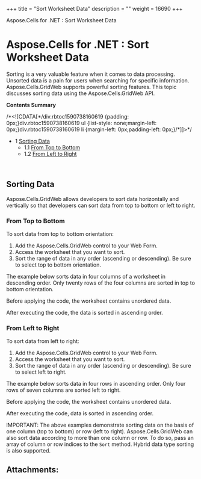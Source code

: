 +++
title = "Sort Worksheet Data" 
description = "" 
weight = 16690 
+++

Aspose.Cells for .NET : Sort Worksheet Data  

# Aspose.Cells for .NET : Sort Worksheet Data


Sorting is a very valuable feature when it comes to data processing. Unsorted data is a pain for users when searching for specific information. Aspose.Cells.GridWeb supports powerful sorting features. This topic discusses sorting data using the Aspose.Cells.GridWeb API.

**Contents Summary**

/\*<!\[CDATA\[\*/div.rbtoc1590738160619 {padding: 0px;}div.rbtoc1590738160619 ul {list-style: none;margin-left: 0px;}div.rbtoc1590738160619 li {margin-left: 0px;padding-left: 0px;}/\*\]\]>\*/

*   1 [Sorting Data](#SortWorksheetData-SortingData)
    *   1.1 [From Top to Bottom](#SortWorksheetData-FromToptoBottom)
    *   1.2 [From Left to Right](#SortWorksheetData-FromLefttoRight)

 

## Sorting Data

Aspose.Cells.GridWeb allows developers to sort data horizontally and vertically so that developers can sort data from top to bottom or left to right.

### From Top to Bottom

To sort data from top to bottom orientation:

1.  Add the Aspose.Cells.GridWeb control to your Web Form.
2.  Access the worksheet that you want to sort.
3.  Sort the range of data in any order (ascending or descending). Be sure to select top to bottom orientation.

The example below sorts data in four columns of a worksheet in descending order. Only twenty rows of the four columns are sorted in top to bottom orientation.

Before applying the code, the worksheet contains unordered data.


After executing the code, the data is sorted in ascending order.


### From Left to Right

To sort data from left to right:

1.  Add the Aspose.Cells.GridWeb control to your Web Form.
2.  Access the worksheet that you want to sort.
3.  Sort the range of data in any order (ascending or descending). Be sure to select left to right.

The example below sorts data in four rows in ascending order. Only four rows of seven columns are sorted left to right.

Before applying the code, the worksheet contains unordered data.


After executing the code, data is sorted in ascending order.


IMPORTANT: The above examples demonstrate sorting data on the basis of one column (top to bottom) or row (left to right). Aspose.Cells.GridWeb can also sort data according to more than one column or row. To do so, pass an array of column or row indices to the `Sort` method. Hybrid data type sorting is also supported.

## Attachments:


